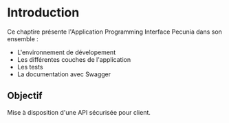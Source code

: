 # Introduction

Ce chaptire présente l'Application Programming Interface Pecunia dans son ensemble :

- L'environnement de dévelopement
- Les différentes couches de l'application
- Les tests
- La documentation avec Swagger

## Objectif

Mise à disposition d'une API sécurisée pour client.
